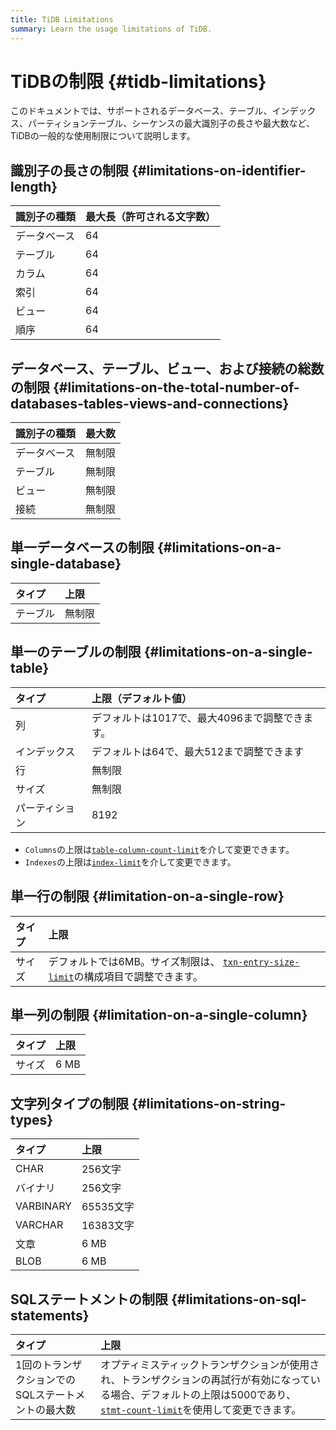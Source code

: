 ```yaml
---
title: TiDB Limitations
summary: Learn the usage limitations of TiDB.
---
```


# TiDBの制限 {#tidb-limitations}

このドキュメントでは、サポートされるデータベース、テーブル、インデックス、パーティションテーブル、シーケンスの最大識別子の長さや最大数など、TiDBの一般的な使用制限について説明します。

## 識別子の長さの制限 {#limitations-on-identifier-length}

| 識別子の種類 | 最大長（許可される文字数） |
| :----- | :------------ |
| データベース | 64            |
| テーブル   | 64            |
| カラム    | 64            |
| 索引     | 64            |
| ビュー    | 64            |
| 順序     | 64            |

## データベース、テーブル、ビュー、および接続の総数の制限 {#limitations-on-the-total-number-of-databases-tables-views-and-connections}

| 識別子の種類 | 最大数 |
| :----- | :-- |
| データベース | 無制限 |
| テーブル   | 無制限 |
| ビュー    | 無制限 |
| 接続     | 無制限 |

## 単一データベースの制限 {#limitations-on-a-single-database}

| タイプ  | 上限  |
| :--- | :-- |
| テーブル | 無制限 |

## 単一のテーブルの制限 {#limitations-on-a-single-table}

| タイプ     | 上限（デフォルト値）                  |
| :------ | :-------------------------- |
| 列       | デフォルトは1017で、最大4096まで調整できます。 |
| インデックス  | デフォルトは64で、最大512まで調整できます     |
| 行       | 無制限                         |
| サイズ     | 無制限                         |
| パーティション | 8192                        |

-   `Columns`の上限は[`table-column-count-limit`](/tidb-configuration-file.md#table-column-count-limit-new-in-v50)を介して変更できます。
-   `Indexes`の上限は[`index-limit`](/tidb-configuration-file.md#index-limit-new-in-v50)を介して変更できます。

## 単一行の制限 {#limitation-on-a-single-row}

| タイプ | 上限                                                                                                                    |
| :-- | :-------------------------------------------------------------------------------------------------------------------- |
| サイズ | デフォルトでは6MB。サイズ制限は、 [`txn-entry-size-limit`](/tidb-configuration-file.md#txn-entry-size-limit-new-in-v50)の構成項目で調整できます。 |

## 単一列の制限 {#limitation-on-a-single-column}

| タイプ | 上限   |
| :-- | :--- |
| サイズ | 6 MB |

## 文字列タイプの制限 {#limitations-on-string-types}

| タイプ       | 上限      |
| :-------- | :------ |
| CHAR      | 256文字   |
| バイナリ      | 256文字   |
| VARBINARY | 65535文字 |
| VARCHAR   | 16383文字 |
| 文章        | 6 MB    |
| BLOB      | 6 MB    |

## SQLステートメントの制限 {#limitations-on-sql-statements}

| タイプ                         | 上限                                                                                                                                               |
| :-------------------------- | :----------------------------------------------------------------------------------------------------------------------------------------------- |
| 1回のトランザクションでのSQLステートメントの最大数 | オプティミスティックトランザクションが使用され、トランザクションの再試行が有効になっている場合、デフォルトの上限は5000であり、 [`stmt-count-limit`](/tidb-configuration-file.md#stmt-count-limit)を使用して変更できます。 |
